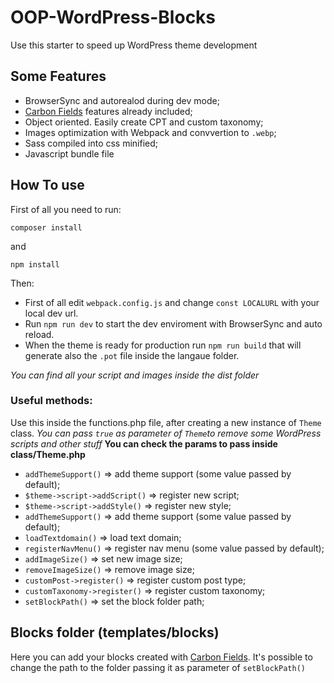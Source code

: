 # OOP-WordPress-Blocks

Use this starter to speed up WordPress theme development

## Some Features

- BrowserSync and autorealod during dev mode;
- [Carbon Fields](https://docs.carbonfields.net) features already included;
- Object oriented. Easily create CPT and custom taxonomy;
- Images optimization with Webpack and convvertion to `.webp`;
- Sass compiled into css minified;
- Javascript bundle file

## How To use

First of all you need to run:

```
composer install
```

and

```
npm install
```

Then:

- First of all edit `webpack.config.js` and change `const LOCALURL` with your local dev url.
- Run `npm run dev` to start the dev enviroment with BrowserSync and auto reload.
- When the theme is ready for production run `npm run build` that will generate also the `.pot` file inside the langaue folder.

<i>You can find all your script and images inside the dist folder</i>

### Useful methods:

Use this inside the functions.php file, after creating a new instance of `Theme` class.
<i>You can pass `true` as parameter of `Theme`to remove some WordPress scripts and other stuff</i>
<strong>You can check the params to pass inside class/Theme.php</strong>

- `addThemeSupport()` => add theme support (some value passed by default);
- `$theme->script->addScript()` => register new script;
- `$theme->script->addStyle()` => register new style;
- `addThemeSupport()` => add theme support (some value passed by default);
- `loadTextdomain()` => load text domain;
- `registerNavMenu()` => register nav menu (some value passed by default);
- `addImageSize()` => set new image size;
- `removeImageSize()` => remove image size;
- `customPost->register()` => register custom post type;
- `customTaxonomy->register()` => register custom taxonomy;
- `setBlockPath()` => set the block folder path;

## Blocks folder (templates/blocks)

Here you can add your blocks created with [Carbon Fields](https://docs.carbonfields.net/learn/containers/gutenberg-blocks.html).
It's possible to change the path to the folder passing it as parameter of `setBlockPath()`
